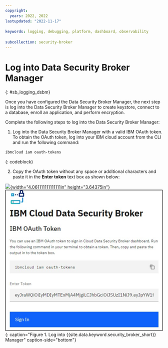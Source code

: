 ```yaml
---
copyright:
  years: 2022, 2022
lastupdated: "2022-11-17"

keywords: logging, debugging, platform, dashboard, observability

subcollection: security-broker
---
```


# Log into Data Security Broker Manager
{: #sb_logging_dsbm}

Once you have configured the Data Security Broker Manager, the next step
is log into the Data Security Broker Manager to create keystore, connect
to a database, enroll an application, and perform encryption.

Complete the following steps to log into the Data Security Broker
Manager:

1.  Log into the Data Security Broker Manager with a valid IBM OAuth
    token. To obtain the OAuth token, log into your IBM cloud account
    from the CLI and run the following command:

```sh
ibmcloud iam oauth-tokens
```
{: codeblock}

2.  Copy the OAuth token without any space or additional characters and
    paste it in the **Enter token** text box as shown below:

![](media/image1.png){width="4.061111111111111in" height="3.64375in"}
![Log into {{site.data.keyword.security_broker_short}} Manager](../images/sb_login.svg){: caption="Figure 1. Log into {{site.data.keyword.security_broker_short}} Manager" caption-side="bottom"}